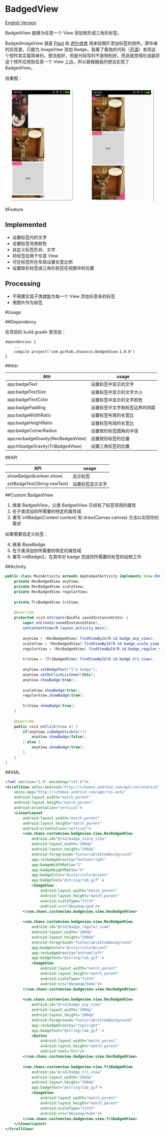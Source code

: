 # BadgedView

[English Version](README_ENGLISH.md)

BadgedView 能够为任意一个 View 添加矩形或三角形标签。

BadgedImageView 就是 [Plaid](https://github.com/nickbutcher/plaid) 和 [虎扑体育](http://mobile.hupu.com/?_r=globalNav) 用来给图片添加标签的控件。原作者的实现里，只能为 ImageView 添加 Badge，我看了看他的代码（[开源](https://github.com/yesidlazaro/BadgedImageview)）发现这个控件其实蛮简单的，想法挺好，但是代码写的不是特别好。而且我觉得应该能将这个控件应用到任意一个 View 上边，所以我根据我的想法实现了 BadgedView。

效果图：

![](example.png)

#Feature

## Implemented

- 设置标签内的文字
- 设置标签背景颜色
- 自定义标签形状、文字
- 将标签应用于任意 View
- 可在标签所在布局设置长宽比例
- 设置矩形标签或三角形标签在视图中的位置

## Processing

- 不需要实现子类就能为每一个 View 添加任意多的标签
- 用图片作为标签

#Usage

##Dependency

在项目的 build.gradle 里添加：

```
dependencies {
    ...
    compile project('com.github.chaossss:BadgedView:1.0.0')
}
```

##Attr

| Attr | usage |
|---------|--------|
| app:badgeText | 设置标签中显示的文字 |
| app:badgeTextSize | 设置标签中显示的文字大小 |
| app:badgeTextColor | 设置标签中显示的文字颜色 |
| app:badgePadding | 设置标签中文字和标签边界的间距 |
| app:badgeWidthRatio | 设置标签布局的长宽比 |
| app:badgeHeightRatio | 设置标签布局的长宽比 |
| app:badgeCornerRadius | 设置矩形标签圆角的半径 |
| app:recbadgeGravity(RecBadgedView) | 设置矩形标签的位置 |
| app:tribadgeGravity(TriBadgedView) | 设置三角标签的位置 |

##API

| API | usage |
|---------|--------|
| showBadge(boolean show) | 显示标签 |
| setBadgeText(String newText) | 设置标签显示文字 |

##Custom BadgedView

1. 继承 BadgedView，父类 BadgedView 已经有了标签常用的属性
2. 在子类添加你所需要的特定的属性域
3. 重写 initBadge(Context context) 和 draw(Canvas canvas) 方法以实现你的需求

如果需要自定义标签：

4. 继承 BaseBadge
5. 在子类添加你所需要的特定的属性域
6. 重写 initBadge()，在其中对 badge 完成你所需要的标签的绘制工作

##Activity

```java
public class MainActivity extends AppCompatActivity implements View.OnClickListener {
    private RecBadgedView anyView;
    private RecBadgedView scaleView;
    private RecBadgedView regularView;

    private TriBadgedView triView;

    @Override
    protected void onCreate(Bundle savedInstanceState) {
        super.onCreate(savedInstanceState);
        setContentView(R.layout.activity_main);

        anyView = (RecBadgedView) findViewById(R.id.badge_any_view);
        scaleView = (RecBadgedView) findViewById(R.id.badge_scale_view);
        regularView = (RecBadgedView) findViewById(R.id.badge_regular_view);

        triView = (TriBadgedView) findViewById(R.id.badge_tri_view);

        anyView.setBadgeText("I'm badge");
        anyView.setOnClickListener(this);
        anyView.showBadge(true);

        scaleView.showBadge(true);
        regularView.showBadge(true);

        triView.showBadge(true);
    }

    @Override
    public void onClick(View v) {
        if(anyView.isBadgeVisible()){
            anyView.showBadge(false);
        } else {
            anyView.showBadge(true);
        }
    }
}
```

##XML

```xml
<?xml version="1.0" encoding="utf-8"?>
<ScrollView xmlns:android="http://schemas.android.com/apk/res/android"
    xmlns:app="http://schemas.android.com/apk/res-auto"
    android:layout_width="match_parent"
    android:layout_height="match_parent"
    android:orientation="vertical">
    <LinearLayout
        android:layout_width="match_parent"
        android:layout_height="match_parent"
        android:orientation="vertical">
        <com.chaos.customview.badgeview.view.RecBadgedView
            android:id="@+id/badge_scale_view"
            android:layout_width="200dp"
            android:layout_height="200dp"
            android:foreground="?selectableItemBackground"
            app:recbadgeGravity="bottom|right"
            app:badgeWidthRatio="2"
            app:badgeHeightRatio="4"
            app:badgeColor="@color/colorAccent"
            app:badgeText="@string/lab_gif" >
            <ImageView
                android:layout_width="match_parent"
                android:layout_height="match_parent"
                android:scaleType="fitXY"
                android:src="@mipmap/gem"/>
        </com.chaos.customview.badgeview.view.RecBadgedView>

        <com.chaos.customview.badgeview.view.RecBadgedView
            android:id="@+id/badge_regular_view"
            android:layout_width="200dp"
            android:layout_height="200dp"
            android:foreground="?selectableItemBackground"
            app:badgeColor="@color/colorAccent"
            app:recbadgeGravity="bottom|left"
            app:badgeText="@string/lab_gif" >
            <ImageView
                android:layout_width="match_parent"
                android:layout_height="match_parent"
                android:scaleType="fitXY"
                android:src="@mipmap/hebe"/>
        </com.chaos.customview.badgeview.view.RecBadgedView>

        <com.chaos.customview.badgeview.view.RecBadgedView
            android:id="@+id/badge_any_view"
            android:layout_width="200dp"
            android:layout_height="200dp"
            android:foreground="?selectableItemBackground"
            app:recbadgeGravity="top|right"
            app:badgeText="@string/lab_gif" >
            <Button
                android:layout_width="match_parent"
                android:layout_height="match_parent"
                android:text="btn"/>
        </com.chaos.customview.badgeview.view.RecBadgedView>

        <com.chaos.customview.badgeview.view.TriBadgedView
            android:id="@+id/badge_tri_view"
            android:layout_width="200dp"
            android:layout_height="200dp"
            app:badgeText="@string/lab_gif">
            <ImageView
                android:layout_width="match_parent"
                android:layout_height="match_parent"
                android:scaleType="fitXY"
                android:src="@mipmap/hebe"/>
        </com.chaos.customview.badgeview.view.TriBadgedView>
    </LinearLayout>
</ScrollView>
```
